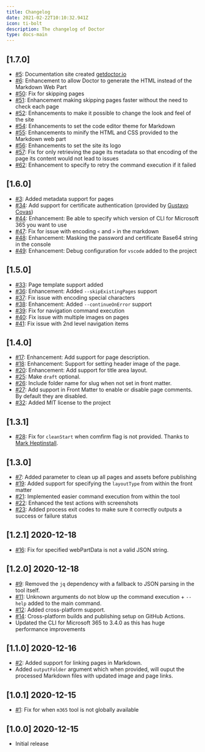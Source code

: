 ```yaml
---
title: Changelog
date: 2021-02-22T10:10:32.941Z
icon: ti-bolt
description: The changelog of Doctor
type: docs-main
---
```


## [1.7.0]

- [#5](https://github.com/estruyf/doctor/issues/5): Documentation site created [getdoctor.io](https://getdoctor.io)
- [#6](https://github.com/estruyf/doctor/issues/6): Enhancement to allow Doctor to generate the HTML instead of the Markdown Web Part
- [#50](https://github.com/estruyf/doctor/issues/50): Fix for skipping pages
- [#51](https://github.com/estruyf/doctor/issues/51): Enhancement making skipping pages faster without the need to check each page
- [#52](https://github.com/estruyf/doctor/issues/51): Enhancements to make it possible to change the look and feel of the site
- [#54](https://github.com/estruyf/doctor/issues/54): Enhancements to set the code editor theme for Markdown
- [#55](https://github.com/estruyf/doctor/issues/55): Enhancements to minify the HTML and CSS provided to the Markdown web part
- [#56](https://github.com/estruyf/doctor/issues/56): Enhancements to set the site its logo
- [#57](https://github.com/estruyf/doctor/issues/57): Fix for only retrieving the page its metadata so that encoding of the page its content would not lead to issues
- [#62](https://github.com/estruyf/doctor/issues/62): Enhancement to specify to retry the command execution if it failed

## [1.6.0]

- [#3](https://github.com/estruyf/doctor/issues/3): Added metadata support for pages
- [#34](https://github.com/estruyf/doctor/issues/34): Add support for certificate authentication (provided by [Gustavo Covas](https://github.com/gustavocovas))
- [#44](https://github.com/estruyf/doctor/issues/44): Enhancement: Be able to specify which version of CLI for Microsoft 365 you want to use
- [#47](https://github.com/estruyf/doctor/issues/47): Fix for issue with encoding `<` and `>` in the markdown
- [#48](https://github.com/estruyf/doctor/issues/48): Enhancement: Masking the password and certificate Base64 string in the console
- [#49](https://github.com/estruyf/doctor/issues/49): Enhancement: Debug configuration for `vscode` added to the project

## [1.5.0]

- [#33](https://github.com/estruyf/doctor/issues/33): Page template support added
- [#36](https://github.com/estruyf/doctor/issues/36): Enhancement: Added `--skipExistingPages` support
- [#37](https://github.com/estruyf/doctor/issues/37): Fix issue with encoding special characters
- [#38](https://github.com/estruyf/doctor/issues/38): Enhancement: Added `--continueOnError` support
- [#39](https://github.com/estruyf/doctor/issues/39): Fix for navigation command execution
- [#40](https://github.com/estruyf/doctor/issues/40): Fix issue with multiple images on pages
- [#41](https://github.com/estruyf/doctor/issues/41): Fix issue with 2nd level navigation items

## [1.4.0]

- [#17](https://github.com/estruyf/doctor/issues/17): Enhancement: Add support for page description.
- [#18](https://github.com/estruyf/doctor/issues/18): Enhancement: Support for setting header image of the page.
- [#20](https://github.com/estruyf/doctor/issues/20): Enhancement: Add support for title area layout.
- [#25](https://github.com/estruyf/doctor/issues/25): Make `draft` optional.
- [#26](https://github.com/estruyf/doctor/issues/26): Include folder name for slug when not set in front matter.
- [#27](https://github.com/estruyf/doctor/issues/27): Add support in Front Matter to enable or disable page comments. By default they are disabled.
- [#32](https://github.com/estruyf/doctor/issues/32): Added MIT license to the project

## [1.3.1]

- [#28](https://github.com/estruyf/doctor/issues/28): Fix for `cleanStart` when comfirm flag is not provided. Thanks to [Mark Heptinstall](https://github.com/mheptinstall).

## [1.3.0]

- [#7](https://github.com/estruyf/doctor/issues/21): Added parameter to clean up all pages and assets before publishing
- [#19](https://github.com/estruyf/doctor/issues/19): Added support for specifying the `layoutType` from within the front matter
- [#21](https://github.com/estruyf/doctor/issues/21): Implemented easier command execution from within the tool
- [#22](https://github.com/estruyf/doctor/issues/22): Enhanced the test actions with screenshots
- [#23](https://github.com/estruyf/doctor/issues/23): Added process exit codes to make sure it correctly outputs a success or failure status

## [1.2.1] 2020-12-18

- [#16](https://github.com/estruyf/doctor/issues/16): Fix for specified webPartData is not a valid JSON string.

## [1.2.0] 2020-12-18

- [#9](https://github.com/estruyf/doctor/issues/9): Removed the `jq` dependency with a fallback to JSON parsing in the tool itself.
- [#11](https://github.com/estruyf/doctor/issues/11): Unknown arguments do not blow up the command execution + `--help` added to the main command.
- [#12](https://github.com/estruyf/doctor/issues/12): Added cross-platform support.
- [#14](https://github.com/estruyf/doctor/issues/14): Cross-platform builds and publishing setup on GitHub Actions.
- Updated the CLI for Microsoft 365 to 3.4.0 as this has huge performance improvements

## [1.1.0] 2020-12-16

- [#2](https://github.com/estruyf/doctor/issues/2): Added support for linking pages in Markdown.
- Added `outputFolder` argument which when provided, will ouput the processed Markdown files with updated image and page links.

## [1.0.1] 2020-12-15

- [#1](https://github.com/estruyf/doctor/issues/1): Fix for when `m365` tool is not globally available

## [1.0.0] 2020-12-15

- Initial release